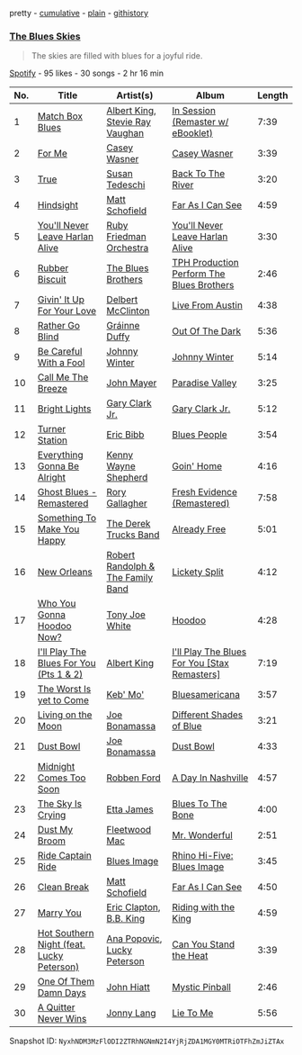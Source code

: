 pretty - [cumulative](/playlists/cumulative/070FVPBKvfu6M5tf4I9rt2.md) - [plain](/playlists/plain/070FVPBKvfu6M5tf4I9rt2) - [githistory](https://github.githistory.xyz/mackorone/spotify-playlist-archive/blob/main/playlists/plain/070FVPBKvfu6M5tf4I9rt2)

### [The Blues Skies](https://open.spotify.com/playlist/070FVPBKvfu6M5tf4I9rt2)

> The skies are filled with blues for a joyful ride.

[Spotify](https://open.spotify.com/user/spotify) - 95 likes - 30 songs - 2 hr 16 min

| No. | Title | Artist(s) | Album | Length |
|---|---|---|---|---|
| 1 | [Match Box Blues](https://open.spotify.com/track/73XHbBJYj2cOoa7Z9qweVr) | [Albert King](https://open.spotify.com/artist/5aygfDCEaX5KTZOxSCpT9o), [Stevie Ray Vaughan](https://open.spotify.com/artist/5fsDcuclIe8ZiBD5P787K1) | [In Session \(Remaster w/ eBooklet\)](https://open.spotify.com/album/62rUsLpP1lxJ1gJUiXJJI4) | 7:39 |
| 2 | [For Me](https://open.spotify.com/track/3nmjapTy10JPxmavz9sRDK) | [Casey Wasner](https://open.spotify.com/artist/0BoU1geDb86Xs43qliJzTh) | [Casey Wasner](https://open.spotify.com/album/4y301kP11JUp3bHSN2vNi0) | 3:39 |
| 3 | [True](https://open.spotify.com/track/21KjuyE73NArFSDKayTKmz) | [Susan Tedeschi](https://open.spotify.com/artist/5Ws3s6lSP4Un8kQf8CrAta) | [Back To The River](https://open.spotify.com/album/2VRGI6aGaoCALCJyk0dGdc) | 3:20 |
| 4 | [Hindsight](https://open.spotify.com/track/1gTeTAPjm2uc6oGAfzpAwQ) | [Matt Schofield](https://open.spotify.com/artist/2X84rq2QtQimpEoY6Ms7JE) | [Far As I Can See](https://open.spotify.com/album/1BiBu7h8zXi8cGdKusAtJk) | 4:59 |
| 5 | [You'll Never Leave Harlan Alive](https://open.spotify.com/track/1yv9vRVZVklM5IYhxRkJjF) | [Ruby Friedman Orchestra](https://open.spotify.com/artist/723Ki2RVmcT0L3y6NHPOEE) | [You'll Never Leave Harlan Alive](https://open.spotify.com/album/49ChdXDaOp5G2EKKTn6Ggw) | 3:30 |
| 6 | [Rubber Biscuit](https://open.spotify.com/track/2ui14lGKQYrqA9O98AnFsd) | [The Blues Brothers](https://open.spotify.com/artist/1cHFz6lrt7KAsBV8j2Ny1g) | [TPH Production Perform The Blues Brothers](https://open.spotify.com/album/02j7t1tnY0DQQ99gmKMsOl) | 2:46 |
| 7 | [Givin' It Up For Your Love](https://open.spotify.com/track/1BWSRhbonETmyVo4mQdLp0) | [Delbert McClinton](https://open.spotify.com/artist/3Ri72CuuQSCLLkDRJgniFU) | [Live From Austin](https://open.spotify.com/album/4WxEw5E0EOzlyq1AlbJ1XV) | 4:38 |
| 8 | [Rather Go Blind](https://open.spotify.com/track/2FzX5ewaaZyAm5oRZSyrNQ) | [Gráinne Duffy](https://open.spotify.com/artist/6Uz1iG3enjltFOqqwAhQ2Y) | [Out Of The Dark](https://open.spotify.com/album/00EueLV9XQ46OWV5EnOPlt) | 5:36 |
| 9 | [Be Careful With a Fool](https://open.spotify.com/track/3YGsgJqtIWKjMjZtKLk11Z) | [Johnny Winter](https://open.spotify.com/artist/2ODUxmFxJSyvGiimNhMHbO) | [Johnny Winter](https://open.spotify.com/album/5RNAJslV8AaTq2gM5JJ9Ch) | 5:14 |
| 10 | [Call Me The Breeze](https://open.spotify.com/track/2c4FRqXnna2YeC4lShVONV) | [John Mayer](https://open.spotify.com/artist/0hEurMDQu99nJRq8pTxO14) | [Paradise Valley](https://open.spotify.com/album/712VoD72K500yLhhgqCyVe) | 3:25 |
| 11 | [Bright Lights](https://open.spotify.com/track/5YVxDOpo3E7uyZbQDIPb2O) | [Gary Clark Jr.](https://open.spotify.com/artist/01aC2ikO4Xgb2LUpf9JfKp) | [Gary Clark Jr.](https://open.spotify.com/album/67uIxxRXPNx3ot5bL9du0B) | 5:12 |
| 12 | [Turner Station](https://open.spotify.com/track/5qtCBJmNKdGiCy8lbDMG5R) | [Eric Bibb](https://open.spotify.com/artist/2uNcfNhlVJUyEX0t0NG1m1) | [Blues People](https://open.spotify.com/album/3ffiq6DBfK2pqTNqjf3b9c) | 3:54 |
| 13 | [Everything Gonna Be Alright](https://open.spotify.com/track/0KoaXW6UeTs6gSkVMRlgl8) | [Kenny Wayne Shepherd](https://open.spotify.com/artist/1riHqX633Kup3mJAw8WR8p) | [Goin' Home](https://open.spotify.com/album/3YZjEaF4LH9F0xXpXVO7FY) | 4:16 |
| 14 | [Ghost Blues \- Remastered](https://open.spotify.com/track/1A805zhGF968IVDH5xzP17) | [Rory Gallagher](https://open.spotify.com/artist/1kcWyDvrlPUbyxkIoM6pAV) | [Fresh Evidence \(Remastered\)](https://open.spotify.com/album/2H17aqDcc8oTarPrgHWb6N) | 7:58 |
| 15 | [Something To Make You Happy](https://open.spotify.com/track/4HPLrjY8ZP15F1KZg0Rtyk) | [The Derek Trucks Band](https://open.spotify.com/artist/1YwfENKEZrowcmtR1nALZn) | [Already Free](https://open.spotify.com/album/1I4Ydy7hVvINSdRHV7n4fS) | 5:01 |
| 16 | [New Orleans](https://open.spotify.com/track/3heuIY0TVaGIBie2u50ukf) | [Robert Randolph & The Family Band](https://open.spotify.com/artist/4xac3zhHlBm5QDxbZeqgeR) | [Lickety Split](https://open.spotify.com/album/4diA4mctkNynDb13mAFdi3) | 4:12 |
| 17 | [Who You Gonna Hoodoo Now?](https://open.spotify.com/track/5HHp7kCo60ngJF9BI1u7nG) | [Tony Joe White](https://open.spotify.com/artist/6QvgWa4x3Ij4tvBpFMo11P) | [Hoodoo](https://open.spotify.com/album/2hsS3MavbwJZtB7JZbqzmB) | 4:28 |
| 18 | [I'll Play The Blues For You \(Pts 1 & 2\)](https://open.spotify.com/track/7kNSk6zNnnktkezDViTfYH) | [Albert King](https://open.spotify.com/artist/5aygfDCEaX5KTZOxSCpT9o) | [I'll Play The Blues For You \[Stax Remasters\]](https://open.spotify.com/album/5rd2jVM4s3zRxEc1eNqDH3) | 7:19 |
| 19 | [The Worst Is yet to Come](https://open.spotify.com/track/7IXHfuaGM7aBi7W59t6zcd) | [Keb' Mo'](https://open.spotify.com/artist/6iDaoPZVgxrTkndDCisX8F) | [Bluesamericana](https://open.spotify.com/album/1jeDlHBm4psoSmaphaCZeF) | 3:57 |
| 20 | [Living on the Moon](https://open.spotify.com/track/2RJo1FHQqdY7p9ts5aHkfx) | [Joe Bonamassa](https://open.spotify.com/artist/2SNzxY1OsSCHBLVi77mpPQ) | [Different Shades of Blue](https://open.spotify.com/album/5WWZEwutrC1lNobBicaTrV) | 3:21 |
| 21 | [Dust Bowl](https://open.spotify.com/track/1i7QbG73o4liXhmbtaT7Z3) | [Joe Bonamassa](https://open.spotify.com/artist/2SNzxY1OsSCHBLVi77mpPQ) | [Dust Bowl](https://open.spotify.com/album/4J2xuF936SVnrgLtbRLbxM) | 4:33 |
| 22 | [Midnight Comes Too Soon](https://open.spotify.com/track/04mFsxUSo7wPNoWkAoIdPJ) | [Robben Ford](https://open.spotify.com/artist/7C1CFA2GWGFc51SrvX5Bvy) | [A Day In Nashville](https://open.spotify.com/album/1cxbV3myYFcGCSmEiGRVAQ) | 4:57 |
| 23 | [The Sky Is Crying](https://open.spotify.com/track/3sMAzJIN9ruG2Nhf07FJeU) | [Etta James](https://open.spotify.com/artist/0iOVhN3tnSvgDbcg25JoJb) | [Blues To The Bone](https://open.spotify.com/album/1FbyARbzpYjJBoHm9UgDyQ) | 4:00 |
| 24 | [Dust My Broom](https://open.spotify.com/track/0F4vvLVrvjup1mCIlZcvmw) | [Fleetwood Mac](https://open.spotify.com/artist/08GQAI4eElDnROBrJRGE0X) | [Mr\. Wonderful](https://open.spotify.com/album/2yBjm0Jb8d8Oaor7F6ivyN) | 2:51 |
| 25 | [Ride Captain Ride](https://open.spotify.com/track/6T8FFJJrJSEmgQvrMmE9oA) | [Blues Image](https://open.spotify.com/artist/3qP1yR7s0FAKMjEw99p6wE) | [Rhino Hi\-Five: Blues Image](https://open.spotify.com/album/1fi2MwLdKRVfXOWqyyxa15) | 3:45 |
| 26 | [Clean Break](https://open.spotify.com/track/0Hi0r2VCV0Kkm1aYb17dFh) | [Matt Schofield](https://open.spotify.com/artist/2X84rq2QtQimpEoY6Ms7JE) | [Far As I Can See](https://open.spotify.com/album/1BiBu7h8zXi8cGdKusAtJk) | 4:50 |
| 27 | [Marry You](https://open.spotify.com/track/2ZCs3CbZkxpTIcqc2fFV1U) | [Eric Clapton](https://open.spotify.com/artist/6PAt558ZEZl0DmdXlnjMgD), [B.B\. King](https://open.spotify.com/artist/5xLSa7l4IV1gsQfhAMvl0U) | [Riding with the King](https://open.spotify.com/album/7b0Ysbudh2BH9A853EfxEu) | 4:59 |
| 28 | [Hot Southern Night \(feat\. Lucky Peterson\)](https://open.spotify.com/track/1fOXgUVzniYRStZFZIyTm1) | [Ana Popovic](https://open.spotify.com/artist/5kPUAJihniO5WfEfbOCjLf), [Lucky Peterson](https://open.spotify.com/artist/3OxsMm9KHw2FRJLGHtILl5) | [Can You Stand the Heat](https://open.spotify.com/album/7qiZN7UqKPIrhCC0P9tJD4) | 3:39 |
| 29 | [One Of Them Damn Days](https://open.spotify.com/track/4p1T99HN7UIstgP8DnLMzu) | [John Hiatt](https://open.spotify.com/artist/4Sld5LOPbAm1QSq9U32fFV) | [Mystic Pinball](https://open.spotify.com/album/49BkeULEYD5Lc2MHC5aynC) | 2:46 |
| 30 | [A Quitter Never Wins](https://open.spotify.com/track/3VeC7Pcwg9qFSnxNX3aQ37) | [Jonny Lang](https://open.spotify.com/artist/5rX1EodZfwxmW4fQX2Caot) | [Lie To Me](https://open.spotify.com/album/2VNyF8hG22dvrga7pUbyix) | 5:56 |

Snapshot ID: `NyxhNDM3MzFlODI2ZTRhNGNmN2I4YjRjZDA1MGY0MTRiOTFhZmJiZTAx`
